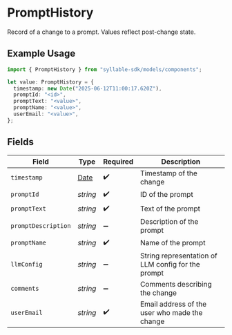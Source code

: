 # PromptHistory

Record of a change to a prompt. Values reflect post-change state.

## Example Usage

```typescript
import { PromptHistory } from "syllable-sdk/models/components";

let value: PromptHistory = {
  timestamp: new Date("2025-06-12T11:00:17.620Z"),
  promptId: "<id>",
  promptText: "<value>",
  promptName: "<value>",
  userEmail: "<value>",
};
```

## Fields

| Field                                                                                         | Type                                                                                          | Required                                                                                      | Description                                                                                   |
| --------------------------------------------------------------------------------------------- | --------------------------------------------------------------------------------------------- | --------------------------------------------------------------------------------------------- | --------------------------------------------------------------------------------------------- |
| `timestamp`                                                                                   | [Date](https://developer.mozilla.org/en-US/docs/Web/JavaScript/Reference/Global_Objects/Date) | :heavy_check_mark:                                                                            | Timestamp of the change                                                                       |
| `promptId`                                                                                    | *string*                                                                                      | :heavy_check_mark:                                                                            | ID of the prompt                                                                              |
| `promptText`                                                                                  | *string*                                                                                      | :heavy_check_mark:                                                                            | Text of the prompt                                                                            |
| `promptDescription`                                                                           | *string*                                                                                      | :heavy_minus_sign:                                                                            | Description of the prompt                                                                     |
| `promptName`                                                                                  | *string*                                                                                      | :heavy_check_mark:                                                                            | Name of the prompt                                                                            |
| `llmConfig`                                                                                   | *string*                                                                                      | :heavy_minus_sign:                                                                            | String representation of LLM config for the prompt                                            |
| `comments`                                                                                    | *string*                                                                                      | :heavy_minus_sign:                                                                            | Comments describing the change                                                                |
| `userEmail`                                                                                   | *string*                                                                                      | :heavy_check_mark:                                                                            | Email address of the user who made the change                                                 |